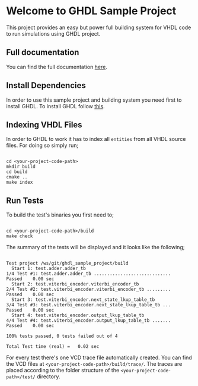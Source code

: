 # Welcome to GHDL Sample Project

This project provides an easy but power full building system for VHDL code to
run simulations using GHDL project.

## Full documentation

You can find the full documentation [here](http://ghdl-sample-project.readthedocs.io/en/latest/).

## Install Dependencies

In order to use this sample project and building system you need first to
install GHDL. To install GHDL follow [this](http://ghdl.free.fr/site/pmwiki.php?n=Main.Installation/).

## Indexing VHDL Files

In order to GHDL to work it has to index all `entities` from all VHDL source
files. For doing so simply run;

```

cd <your-project-code-path>
mkdir build
cd build
cmake ..
make index

```

## Run Tests


To build the test's binaries you first need to;

```

cd <your-project-code-path>/build
make check

```

The summary of the tests will be displayed and it looks like the following;

```

Test project /ws/git/ghdl_sample_project/build
  Start 1: test.adder.adder_tb
1/4 Test #1: test.adder.adder_tb .............................   Passed    0.00 sec
  Start 2: test.viterbi_encoder.viterbi_encoder_tb
2/4 Test #2: test.viterbi_encoder.viterbi_encoder_tb .........   Passed    0.00 sec
  Start 3: test.viterbi_encoder.next_state_lkup_table_tb
3/4 Test #3: test.viterbi_encoder.next_state_lkup_table_tb ...   Passed    0.00 sec
  Start 4: test.viterbi_encoder.output_lkup_table_tb
4/4 Test #4: test.viterbi_encoder.output_lkup_table_tb .......   Passed    0.00 sec

100% tests passed, 0 tests failed out of 4

Total Test time (real) =   0.02 sec

```

For every test there's one VCD trace file automatically created. You can find
the VCD files at `<your-project-code-path>/build/trace/`. The traces are
placed according to the folder structure of the `<your-project-code-path>/test/`
directory.
